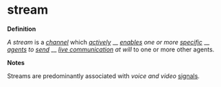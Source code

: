 # stream

**Definition**

_A stream_ is a [_channel_](https://github.com/gcassel/Modular-Organization-Terminology/blob/master/terms/channel.md) which [_actively_](https://github.com/gcassel/Modular-Organization-Terminology/blob/master/terms/active.md) __ [_enables_](https://github.com/gcassel/Modular-Organization-Terminology/blob/master/terms/enable.md) _one or more_ [_specific_](https://github.com/gcassel/Modular-Organization-Terminology/blob/master/terms/specific.md) __ [_agents_](https://github.com/gcassel/Modular-Organization-Terminology/blob/master/terms/agent.md) _to_ [_send_](https://github.com/gcassel/Modular-Organization-Terminology/blob/master/terms/send.md) __ [_live communication_](https://github.com/gcassel/Modular-Organization-Terminology/blob/master/terms/live-communication.md) _at will_ to one or more other agents.

**Notes**

Streams are predominantly associated with _voice and video_ [signals](https://github.com/gcassel/Modular-Organization-Terminology/blob/master/terms/signal.md).
